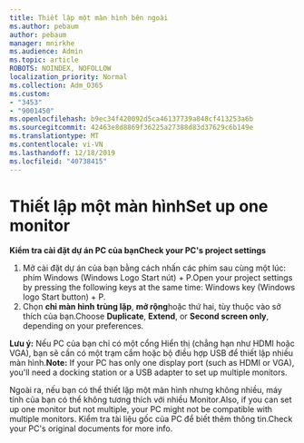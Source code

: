 ```yaml
---
title: Thiết lập một màn hình bên ngoài
ms.author: pebaum
author: pebaum
manager: mnirkhe
ms.audience: Admin
ms.topic: article
ROBOTS: NOINDEX, NOFOLLOW
localization_priority: Normal
ms.collection: Adm_O365
ms.custom:
- "3453"
- "9001450"
ms.openlocfilehash: b9ec34f420092d5ca46137739a848cf413253a6b
ms.sourcegitcommit: 42463e8d8869f36225a27388d83d37629c6b149e
ms.translationtype: MT
ms.contentlocale: vi-VN
ms.lasthandoff: 12/18/2019
ms.locfileid: "40738415"
---
```

# <a name="set-up-one-monitor"></a><span data-ttu-id="0a236-102">Thiết lập một màn hình</span><span class="sxs-lookup"><span data-stu-id="0a236-102">Set up one monitor</span></span>

<span data-ttu-id="0a236-103">**Kiểm tra cài đặt dự án PC của bạn**</span><span class="sxs-lookup"><span data-stu-id="0a236-103">**Check your PC's project settings**</span></span>

1. <span data-ttu-id="0a236-104">Mở cài đặt dự án của bạn bằng cách nhấn các phím sau cùng một lúc: phím Windows (Windows Logo Start nút) + P.</span><span class="sxs-lookup"><span data-stu-id="0a236-104">Open your project settings by pressing the following keys at the same time: Windows key (Windows logo Start button) + P.</span></span>
2. <span data-ttu-id="0a236-105">Chọn **chỉ màn hình** **trùng lặp**, **mở rộng**hoặc thứ hai, tùy thuộc vào sở thích của bạn.</span><span class="sxs-lookup"><span data-stu-id="0a236-105">Choose **Duplicate**, **Extend**, or **Second screen only**, depending on your preferences.</span></span>

<span data-ttu-id="0a236-106">**Lưu ý:** Nếu PC của bạn chỉ có một cổng Hiển thị (chẳng hạn như HDMI hoặc VGA), bạn sẽ cần có một trạm cắm hoặc bộ điều hợp USB để thiết lập nhiều màn hình.</span><span class="sxs-lookup"><span data-stu-id="0a236-106">**Note:** If your PC has only one display port (such as HDMI or VGA), you'll need a docking station or a USB adapter to set up multiple monitors.</span></span>

<span data-ttu-id="0a236-107">Ngoài ra, nếu bạn có thể thiết lập một màn hình nhưng không nhiều, máy tính của bạn có thể không tương thích với nhiều Monitor.</span><span class="sxs-lookup"><span data-stu-id="0a236-107">Also, if you can set up one monitor but not multiple, your PC might not be compatible with multiple monitors.</span></span> <span data-ttu-id="0a236-108">Kiểm tra tài liệu gốc của PC để biết thêm thông tin.</span><span class="sxs-lookup"><span data-stu-id="0a236-108">Check your PC's original documents for more info.</span></span>